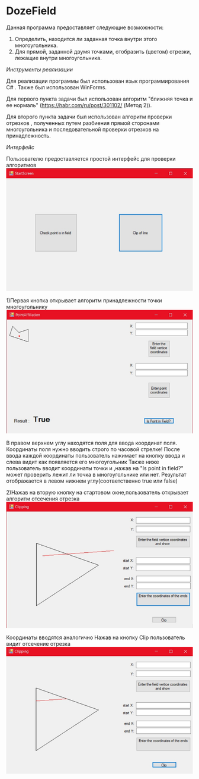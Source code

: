 # DozeField

Данная программа предоставляет следующие возможности:  
1. Определить, находится ли заданная точка внутри этого многоугольника.
2. Для прямой, заданной двумя точками, отобразить (цветом) отрезки, лежащие внутри многоугольника.

*Инструменты реализации*

Для реализации программы был использован язык программирования C# . Также был использован WinForms.

Для первого пункта задачи был использован алгоритм "ближняя точка и ее нормаль" (https://habr.com/ru/post/301102/ (Метод 2)). 

Для второго пункта задачи был использован алгоритм проверки отрезков , полученных путем разбиения прямой сторонами многоугольника и последовательной проверки отрезков на принадлежность.

*Интерфейс*

Пользователю предоставляется простой интерфейс для проверки алгоритмов
![](ShowInterface/StartWindow.jpg)

1)Первая кнопка открывает алгоритм принадлежности точки многоугольнику 
![](ShowInterface/PointAffiliation.jpg)

В правом верхнем углу находятся поля для ввода координат поля. Координаты поля нужно вводить строго по часовой стрелке!
После ввода каждой координаты пользователь нажимает на кнопку ввода и слева видит как появляется его многоугольник 
Также ниже пользователь вводит координаты точки и ,нажав на "Is point in field?" может проверить лежит ли точка в многоугольнике или нет.
Результат отображается в левом нижнем углу(соответственно true или false)

2)Нажав на вторую кнопку на стартовом окне,пользователь открывает алгоритм отсечения отрезка 
![](ShowInterface/ClippingWindow.jpg)

 Координаты вводятся аналогично
Нажав на кнопку Clip пользователь видит отсечение отрезка
![](ShowInterface/Clip.jpg)
